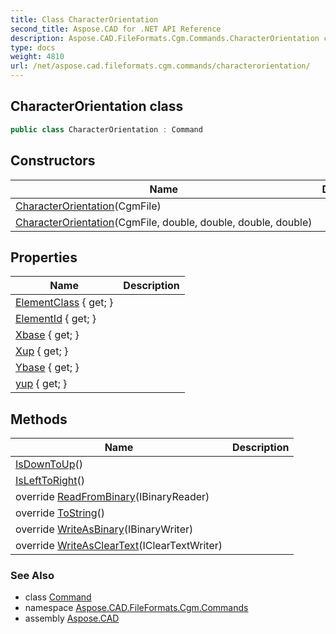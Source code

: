```yaml
---
title: Class CharacterOrientation
second_title: Aspose.CAD for .NET API Reference
description: Aspose.CAD.FileFormats.Cgm.Commands.CharacterOrientation class. 
type: docs
weight: 4810
url: /net/aspose.cad.fileformats.cgm.commands/characterorientation/
---
```

## CharacterOrientation class

```csharp
public class CharacterOrientation : Command
```

## Constructors

| Name | Description |
| --- | --- |
| [CharacterOrientation](characterorientation/#constructor)(CgmFile) |  |
| [CharacterOrientation](characterorientation/#constructor_1)(CgmFile, double, double, double, double) |  |

## Properties

| Name | Description |
| --- | --- |
| [ElementClass](../../aspose.cad.fileformats.cgm.commands/command/elementclass/) { get; } |  |
| [ElementId](../../aspose.cad.fileformats.cgm.commands/command/elementid/) { get; } |  |
| [Xbase](../../aspose.cad.fileformats.cgm.commands/characterorientation/xbase/) { get; } |  |
| [Xup](../../aspose.cad.fileformats.cgm.commands/characterorientation/xup/) { get; } |  |
| [Ybase](../../aspose.cad.fileformats.cgm.commands/characterorientation/ybase/) { get; } |  |
| [yup](../../aspose.cad.fileformats.cgm.commands/characterorientation/yup/) { get; } |  |

## Methods

| Name | Description |
| --- | --- |
| [IsDownToUp](../../aspose.cad.fileformats.cgm.commands/characterorientation/isdowntoup/)() |  |
| [IsLeftToRight](../../aspose.cad.fileformats.cgm.commands/characterorientation/islefttoright/)() |  |
| override [ReadFromBinary](../../aspose.cad.fileformats.cgm.commands/characterorientation/readfrombinary/)(IBinaryReader) |  |
| override [ToString](../../aspose.cad.fileformats.cgm.commands/characterorientation/tostring/)() |  |
| override [WriteAsBinary](../../aspose.cad.fileformats.cgm.commands/characterorientation/writeasbinary/)(IBinaryWriter) |  |
| override [WriteAsClearText](../../aspose.cad.fileformats.cgm.commands/characterorientation/writeascleartext/)(IClearTextWriter) |  |

### See Also

* class [Command](../command/)
* namespace [Aspose.CAD.FileFormats.Cgm.Commands](../../aspose.cad.fileformats.cgm.commands/)
* assembly [Aspose.CAD](../../)


